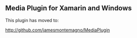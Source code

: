 ## Media Plugin for Xamarin and Windows

This plugin has moved to:

http://github.com/jamesmontemagno/MediaPlugin